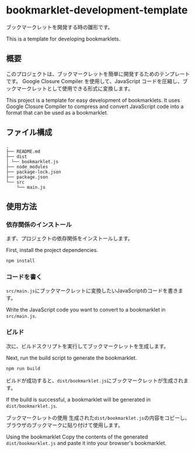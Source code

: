 # bookmarklet-development-template

ブックマークレットを開発する時の雛形です。

This is a template for developing bookmarklets.

## 概要

このプロジェクトは、ブックマークレットを簡単に開発するためのテンプレートです。
Google Closure Compiler を使用して、JavaScript コードを圧縮し、ブックマークレットとして使用できる形式に変換します。

This project is a template for easy development of bookmarklets.
It uses Google Closure Compiler to compress and convert JavaScript code into a format that can be used as a bookmarklet.

## ファイル構成

```
.
├── README.md
├── dist
│ └── bookmarklet.js
├── node_modules
├── package-lock.json
├── package.json
└── src
    └── main.js
```

## 使用方法

### 依存関係のインストール

まず、プロジェクトの依存関係をインストールします。

First, install the project dependencies.

```sh
npm install
```

### コードを書く
`src/main.js`にブックマークレットに変換したいJavaScriptのコードを書きます。

Write the JavaScript code you want to convert to a bookmarklet in `src/main.js`.

### ビルド

次に、ビルドスクリプトを実行してブックマークレットを生成します。

Next, run the build script to generate the bookmarklet.

```sh
npm run build
```

ビルドが成功すると、`dist/bookmarklet.js`にブックマークレットが生成されます。

If the build is successful, a bookmarklet will be generated in `dist/bookmarklet.js`.

ブックマークレットの使用
生成された`dist/bookmarklet.js`の内容をコピーし、ブラウザのブックマークに貼り付けて使用します。

Using the bookmarklet
Copy the contents of the generated `dist/bookmarklet.js` and paste it into your browser's bookmarklet.
